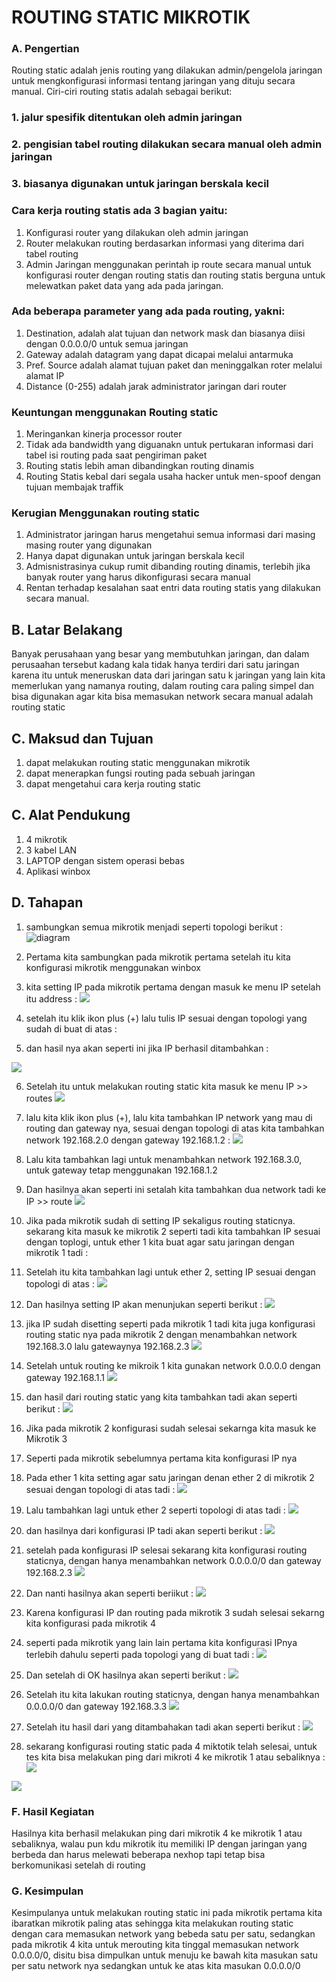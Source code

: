 # ROUTING STATIC MIKROTIK
### A. Pengertian

Routing static adalah jenis routing yang dilakukan admin/pengelola jaringan untuk mengkonfigurasi informasi tentang jaringan yang dituju secara manual. Ciri-ciri routing statis adalah sebagai berikut:

### 1. jalur spesifik ditentukan oleh admin jaringan
### 2. pengisian tabel routing dilakukan secara manual oleh admin jaringan
### 3. biasanya digunakan untuk jaringan berskala kecil

### Cara kerja routing statis ada 3 bagian yaitu:
1. Konfigurasi router yang dilakukan oleh admin jaringan
2. Router melakukan routing berdasarkan informasi yang diterima dari tabel routing
3. Admin Jaringan menggunakan perintah ip route secara manual untuk konfigurasi router dengan routing statis dan routing statis berguna untuk melewatkan paket data yang ada pada jaringan.

### Ada beberapa parameter yang ada pada routing, yakni:
1. Destination, adalah alat tujuan dan network mask dan biasanya diisi dengan 0.0.0.0/0 untuk semua jaringan
2. Gateway adalah datagram yang dapat dicapai melalui antarmuka
3. Pref. Source adalah alamat tujuan paket dan meninggalkan roter melalui alamat IP
4. Distance (0-255) adalah jarak administrator jaringan dari router

### Keuntungan menggunakan Routing static
1. Meringankan kinerja processor router
2. Tidak ada bandwidth yang diguanakn untuk pertukaran informasi dari tabel isi routing pada saat pengiriman paket
3. Routing statis lebih aman dibandingkan routing dinamis
4. Routing Statis kebal dari segala usaha hacker untuk men-spoof dengan tujuan membajak traffik

### Kerugian Menggunakan routing static
1. Administrator jaringan harus mengetahui semua informasi dari masing masing router yang digunakan
2. Hanya dapat digunakan untuk jaringan berskala kecil
3. Admisnistrasinya cukup rumit dibanding routing dinamis, terlebih jika banyak router yang harus dikonfigurasi secara manual
4. Rentan terhadap kesalahan saat entri data routing statis yang dilakukan secara manual.

## B. Latar Belakang

Banyak perusahaan yang besar yang membutuhkan jaringan, dan dalam perusaahan tersebut kadang kala tidak hanya terdiri dari satu jaringan karena itu untuk meneruskan data dari jaringan satu k jaringan yang lain kita memerlukan yang namanya routing, dalam routing cara paling simpel dan bisa digunakan agar kita bisa memasukan network secara manual adalah routing static

## C. Maksud dan Tujuan

1. dapat melakukan routing static menggunakan mikrotik
2. dapat menerapkan fungsi routing pada sebuah jaringan
3. dapat mengetahui cara kerja routing static

## C. Alat Pendukung
1. 4 mikrotik 
2. 3 kabel LAN
3. LAPTOP dengan sistem operasi bebas 
4. Aplikasi winbox

## D. Tahapan 
1. sambungkan semua mikrotik menjadi seperti topologi berikut :
   ![diagram](https://1.bp.blogspot.com/-R5zLF7qE_qg/V9GAmo26xdI/AAAAAAAAB3E/bjqKCeSfIs0oHPoWg9qNZsI2na51rmRDACLcB/s1600/Diagram2.png)   
2. Pertama kita sambungkan pada mikrotik pertama setelah itu kita konfigurasi mikrotik menggunakan winbox

3. kita setting IP pada mikrotik pertama dengan masuk ke menu IP setelah itu address :
![](https://3.bp.blogspot.com/-Z8j8mzYQEqc/V9GBmHBcZfI/AAAAAAAAB3Q/5dNRLoT71FAsGEzvRyVn3O_YqBLnOOJXQCLcB/s1600/Screenshot%2Bfrom%2B2016-09-08%2B13-46-34.png)
4. setelah itu klik ikon plus (+) lalu tulis IP sesuai dengan topologi yang sudah di buat di atas :

5. dan hasil nya akan seperti ini jika IP berhasil ditambahkan :

![](https://4.bp.blogspot.com/-rh7HR5myo4s/V9GCAGnm6nI/AAAAAAAAB3U/mdggy6feRWkoQ5GoNri1NPRVsmAT5J0tgCLcB/s1600/Screenshot%2Bfrom%2B2016-09-08%2B13-11-28.png)

6. Setelah itu untuk melakukan routing static kita masuk ke menu IP >> routes 
![](https://1.bp.blogspot.com/-HXWEuqqD6hg/V9GDAMts8qI/AAAAAAAAB3k/2_BqQpp4Gqc0PPdem6dm6TRb3CHRAj5zQCLcB/s1600/Screenshot%2Bfrom%2B2016-09-08%2B13-50-01.png)
7. lalu kita klik ikon plus (+), lalu kita tambahkan IP network yang mau di routing dan gateway nya, sesuai dengan topologi di atas kita tambahkan network 192.168.2.0 dengan gateway 192.168.1.2 :
![](https://4.bp.blogspot.com/-Fgf4yEZ3UXA/V9GDngJqC0I/AAAAAAAAB3s/MqU7rs8bphwuLjULrw-ihssLyENZkjubQCLcB/s1600/Screenshot%2Bfrom%2B2016-09-08%2B13-59-06.png)
8. Lalu kita tambahkan lagi untuk menambahkan network 192.168.3.0, untuk gateway tetap menggunakan 192.168.1.2

9. Dan hasilnya akan seperti ini setalah kita tambahkan dua network tadi ke IP >> route
![](https://3.bp.blogspot.com/-3LGo3Ik_D8k/V9GEL6hhicI/AAAAAAAAB30/M5Jw3dsU4doVsWIYDVu0L47YrJcx0m5kACLcB/s1600/Screenshot%2Bfrom%2B2016-09-08%2B13-59-58.png)
10. Jika pada mikrotik sudah di setting IP sekaligus routing staticnya. sekarang kita masuk ke mikrotik 2
seperti tadi kita tambahkan IP sesuai dengan toplogi, untuk ether 1 kita buat agar satu jaringan dengan mikrotik 1 tadi :

11. Setelah itu kita tambahkan lagi untuk ether 2, setting IP sesuai dengan topologi di atas :
![](https://4.bp.blogspot.com/-Lhs3J94kNY8/V9GE_fxoBWI/AAAAAAAAB4A/vVYAIlq390gRQmFV9oGpm6oxxCjDxafnwCLcB/s1600/Screenshot%2Bfrom%2B2016-09-08%2B13-14-09.png)
12. Dan hasilnya setting IP akan menunjukan seperti berikut :
![](https://2.bp.blogspot.com/-97tN71Rhk3o/V9GFMoZjlOI/AAAAAAAAB4E/Ed9-Vvpo1Y0alj-NOSfaQ7cn50fnNBi8ACLcB/s1600/Screenshot%2Bfrom%2B2016-09-08%2B13-14-28.png)
13. jika IP sudah disetting seperti pada mikrotik 1 tadi kita juga konfigurasi routing static nya pada mikrotik 2 dengan menambahkan network 192.168.3.0 lalu gatewaynya 192.168.2.3
![](https://4.bp.blogspot.com/-1dXndXy7Mgc/V9GGBPYTHkI/AAAAAAAAB4I/SD8acOJw3C8pC8Uw8qOWR1Mq55mA9EGmACLcB/s1600/Screenshot%2Bfrom%2B2016-09-08%2B14-03-55.png)
14. Setelah untuk routing ke mikroik 1 kita gunakan network 0.0.0.0 dengan gateway 192.168.1.1
![](https://4.bp.blogspot.com/-QJz35bcAokA/V9GHEBCXVxI/AAAAAAAAB4U/pOPa0KiGbr0tm79wUEi5SCE0mExPR7VpACLcB/s1600/Screenshot%2Bfrom%2B2016-09-08%2B14-02-56.png)
15. dan hasil dari routing static yang kita tambahkan tadi akan seperti berikut :
![](https://2.bp.blogspot.com/-kOuZPILmqHg/V9GHRONEhVI/AAAAAAAAB4Y/gPomPmSe2aUByXCidfm-sUzBC-iSSfRDQCLcB/s1600/Screenshot%2Bfrom%2B2016-09-08%2B14-04-54.png)
16. Jika pada mikrotik 2 konfigurasi sudah selesai sekarnga kita masuk ke Mikrotik 3
17. Seperti pada mikrotik sebelumnya pertama kita konfigurasi IP nya
18. Pada ether 1 kita setting agar satu jaringan denan ether 2 di mikrotik 2 sesuai dengan topologi di atas tadi :
![](https://1.bp.blogspot.com/-N2MK9mcj-gU/V9GIBA_KLRI/AAAAAAAAB4k/BsS0jA7DlT0sDLA9ERX3YteamkiknZnSACLcB/s1600/Screenshot%2Bfrom%2B2016-09-08%2B13-15-52.png)
19. Lalu tambahkan lagi untuk ether 2 seperti topologi di atas tadi :
![](https://1.bp.blogspot.com/-2iTjkJzE320/V9GIaQR5vbI/AAAAAAAAB4o/oFYg_7rC2V0lZnb8lBrz3VOt8lAql4YIwCLcB/s1600/Screenshot%2Bfrom%2B2016-09-08%2B13-16-21.png)
20. dan hasilnya dari konfigurasi IP tadi akan seperti berikut :
![](https://1.bp.blogspot.com/-CBn5cIOetSM/V9GI40AhA3I/AAAAAAAAB40/LuRdXfUULzs7yz5WUZMQIZNV--iQcltgACLcB/s1600/Screenshot%2Bfrom%2B2016-09-08%2B13-16-31.png)
21. setelah pada konfigurasi IP selesai sekarang kita konfigurasi routing staticnya, dengan hanya menambahkan network 0.0.0.0/0 dan gateway 192.168.2.3
![](https://2.bp.blogspot.com/-GIPwNzpXCGE/V9GJdPkqTAI/AAAAAAAAB44/ed2QS0czkIQiy-IODfnMPzMgzoPsdFRKACLcB/s1600/Screenshot%2Bfrom%2B2016-09-08%2B14-11-13.png)
22. Dan nanti hasilnya akan seperti beriikut :
![](https://4.bp.blogspot.com/-e07Tc_-NjEM/V9GJtUN8C1I/AAAAAAAAB48/SbIOVznbQk4uWplUwrYhRd87J56JEKXMwCLcB/s1600/Screenshot%2Bfrom%2B2016-09-08%2B14-11-22.png)
23. Karena konfigurasi IP dan routing pada mikrotik 3 sudah selesai sekarng kita konfigurasi pada mikrotik 4
24. seperti pada mikrotik yang lain lain pertama kita konfigurasi IPnya terlebih dahulu seperti pada topologi yang di buat tadi :
![](https://2.bp.blogspot.com/-ZQ_TsLpXfj0/V9GK-k3ux-I/AAAAAAAAB5I/czO7ri9sbB0cJ0kmKP_gqlZLa1pP0QGUQCLcB/s1600/Screenshot%2Bfrom%2B2016-09-08%2B14-13-13.png)
25. Dan setelah di OK hasilnya akan seperti berikut :
![](https://4.bp.blogspot.com/-_N0Me1IeYZI/V9GLP2nh6sI/AAAAAAAAB5M/AG34JyRndIo8Ivc2BWDf7hz88hl494oRACLcB/s1600/Screenshot%2Bfrom%2B2016-09-08%2B14-13-22.png)
26. Setelah itu kita lakukan routing staticnya, dengan hanya menambahkan 0.0.0.0/0 dan gateway 192.168.3.3
![](https://3.bp.blogspot.com/-bwd4QVGgY5o/V9GL4u0t1vI/AAAAAAAAB5Q/eUOM9VjKkME0M-Rma8fx20md1ruaJVNqgCLcB/s1600/Screenshot%2Bfrom%2B2016-09-08%2B14-13-54.png)
27. Setelah itu hasil dari yang ditambahakan tadi akan seperti berikut :
![](https://2.bp.blogspot.com/-suQoBhBW20c/V9GM80JRARI/AAAAAAAAB5Y/bclrj-CEzqIOu2zboDP05DekGjzGZ2SkACLcB/s1600/Screenshot%2Bfrom%2B2016-09-08%2B14-38-11.png)
28. sekarang konfigurasi routing static pada 4 miktotik telah selesai, untuk tes kita bisa melakukan ping dari mikroti 4 ke mikrotik 1 atau sebaliknya :
![](https://4.bp.blogspot.com/-UUmYSF0yIR0/V9GOIdD2RbI/AAAAAAAAB5k/oGxbQhLLqFUb-DtaPzA6_uynPSFuStx2gCLcB/s1600/Screenshot%2Bfrom%2B2016-09-08%2B14-14-25.png)

![](https://4.bp.blogspot.com/-3ey_eYwpAn8/V9GOIy78kpI/AAAAAAAAB5o/S3oKbxKK8gYG8AbylMmjiZ_KRuh2V4shQCLcB/s1600/Screenshot%2Bfrom%2B2016-09-08%2B14-24-20.png)

### F. Hasil Kegiatan

Hasilnya kita berhasil melakukan ping dari mikrotik 4 ke mikrotik 1 atau sebaliknya, walau pun kdu mikrotik itu memiliki IP dengan jaringan yang berbeda dan harus melewati beberapa nexhop tapi tetap bisa berkomunikasi setelah di routing

### G. Kesimpulan

Kesimpulanya untuk melakukan routing static ini pada mikrotik pertama kita ibaratkan mikrotik paling atas sehingga kita melakukan routing static dengan cara memasukan network yang bebeda satu per satu, sedangkan pada mikrotik 4 kita untuk merouting kita tinggal memasukan network 0.0.0.0/0, disitu bisa dimpulkan untuk menuju ke bawah kita masukan satu per satu network nya sedangkan untuk ke atas kita masukan 0.0.0.0/0

